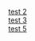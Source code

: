 [test 2](https://programmeruser2.github.io/wiki/wiki/test%202)  
[test 3](https://programmeruser2.github.io/wiki/wiki/test%203)  
[test 5](https://programmeruser2.github.io/wiki/wiki/test%205)  
